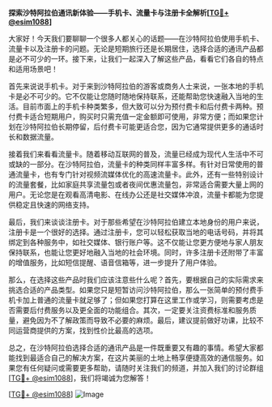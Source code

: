 **探索沙特阿拉伯通讯新体验——手机卡、流量卡与注册卡全解析[[TG💪+ @esim1088](https://t.me/s/esim1088)]**

大家好！今天我们要聊聊一个很多人都关心的话题——在沙特阿拉伯使用手机卡、流量卡以及注册卡的问题。无论是短期旅行还是长期居住，选择合适的通讯产品都是必不可少的一环。接下来，让我们一起深入了解这些产品，看看它们各自的特点和适用场景吧！

首先来说说手机卡。对于来到沙特阿拉伯的游客或商务人士来说，一张本地的手机卡是必不可少的。它不仅能让您随时随地保持联系，还能帮助您快速融入当地的生活。目前市面上的手机卡种类繁多，但大致可以分为预付费卡和后付费卡两种。预付费卡适合短期用户，购买时只需充值一定金额即可使用，非常方便；而如果您计划在沙特阿拉伯长期停留，后付费卡可能更适合您，因为它通常提供更多的通话时长和数据流量。

接着我们来看看流量卡。随着移动互联网的普及，流量已经成为现代人生活中不可或缺的一部分。在沙特阿拉伯，流量卡的种类同样丰富多样。有针对日常使用的普通流量卡，也有专门针对视频流媒体优化的高速流量卡。此外，还有一些特别设计的流量套餐，比如家庭共享流量包或者夜间优惠流量包，非常适合需要大量上网的用户。无论您是在观看高清电影、在线办公还是社交媒体冲浪，流量卡都能为您提供稳定且快速的网络支持。

最后，我们来谈谈注册卡。对于那些希望在沙特阿拉伯建立本地身份的用户来说，注册卡是一个很好的选择。通过注册卡，您可以轻松获取当地的电话号码，并将其绑定到各种服务中，如社交媒体、银行账户等。这不仅能让您更方便地与家人朋友保持联系，也能让您更好地融入当地的社会环境。同时，许多注册卡还附带了丰富的增值服务，比如短信提醒、语音信箱等，进一步提升了用户体验。

那么，在选择这些产品时我们应该注意些什么呢？首先，要根据自己的实际需求来挑选合适的产品类型。如果您只是短暂访问沙特阿拉伯，那么一张简单的预付费手机卡加上普通的流量卡就足够了；但如果您打算在这里工作或学习，则需要考虑是否需要后付费服务以及更全面的功能组合。其次，一定要关注资费标准和服务质量，避免因为不了解政策而导致不必要的麻烦。最后，建议提前做好功课，比较不同运营商提供的方案，找到性价比最高的选项。

总之，在沙特阿拉伯选择合适的通讯产品是一件既重要又有趣的事情。希望大家都能找到最适合自己的解决方案，在这片美丽的土地上畅享便捷高效的通信服务。如果您有任何疑问或需要更多帮助，请随时关注我们的频道，并加入我们的讨论群组[[TG💪+ @esim1088](https://t.me/s/esim1088)]，我们将竭诚为您解答！

[[TG💪+ @esim1088](https://t.me/s/esim1088)] ![Image](https://i.postimg.cc/4NQfJmqS/Snipaste-2025-05-13-00-14-12.png)